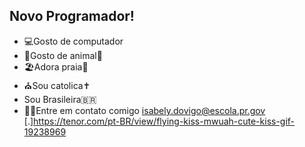## Novo Programador! ##
- 💻Gosto de computador
- 🐴Gosto de animal🐶
- 🏖️Adora praia🦭
- ⛪Sou catolica✝️
- Sou Brasileira🇧🇷
- 🙋‍♀️Entre em contato comigo isabely.dovigo@escola.pr.gov
[.]https://tenor.com/pt-BR/view/flying-kiss-mwuah-cute-kiss-gif-19238969
